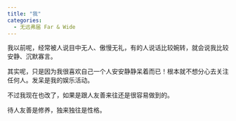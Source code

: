 ```yaml
---
title: "我"
categories:
  - 无远弗届 Far & Wide
---
```


我以前呢，经常被人说目中无人、傲慢无礼，有的人说话比较婉转，就会说我比较安静、沉默寡言。

其实呢，只是因为我很喜欢自己一个人安安静静呆着而已！根本就不想分心去关注任何人。发呆是我的娱乐活动。

不过我现在也改了，如果是跟人友善来往还是很容易做到的。

待人友善是修养，独来独往是性格。





